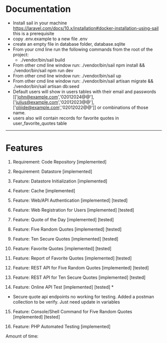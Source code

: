 # Documentation

- Install sail in your machine https://laravel.com/docs/10.x/installation#docker-installation-using-sail this is a prerequisite
- copy .env.example to a new file .env
- create an empty file in database folder, database.sqlite
- From your cmd line run the following commands from the root of the project:
    - ./vendor/bin/sail build
- From other cmd line window run: ./vendor/bin/sail npm install && ./vendor/bin/sail npm run dev
- From other cmd line window run: ./vendor/bin/sail up
- From other cmd line window run: ./vendor/bin/sail artisan migrate && ./vendor/bin/sail artisan db:seed
- Default users will show in users tables with their email and passwords [['john@example.com','02012024@@'], ['julius@example.com','02012023@@'], ['olijide@example.com','02012022@@']] or combinations of those name.
- users also will contain records for favorite quotes in user_favorite_quotes table

----
# Features

1.	Requirement: Code Repository [implemented]

2.	Requirement: Datastore [implemented]

3.	Feature: Datastore Initialization [implemented]

4.	Feature: Cache [implemented]

5.	Feature: Web/API Authentication [implemented] [tested]

6.	Feature: Web Registration for Users [implemented] [tested]

7.	Feature: Quote of the Day [implemented] [tested]

8.	Feature: Five Random Quotes [implemented] [tested]

9.	Feature: Ten Secure Quotes [implemented] [tested]

10.	Feature: Favorite Quotes [implemented] [tested]

11.	Feature: Report of Favorite Quotes [implemented] [tested]

12.	Feature: REST API for Five Random Quotes [implemented] [tested]

13.	Feature: REST API for Ten Secure Quotes [implemented] [tested]

14.	Feature: Online API Test [implemented] [tested] *
* Secure quote api endpoints no working for testing. Added a postman collection to be verify. Just need update in variables 

15.	Feature: Console/Shell Command for Five Random Quotes [implemented] [tested]

16.	Feature: PHP Automated Testing [implemented]

Amount of time: 
